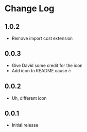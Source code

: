 # Change Log

## 1.0.2

* Remove import cost extension

## 0.0.3

* Give David some credit for the icon
* Add icon to README cause 🔥

## 0.0.2

* Uh, different icon

## 0.0.1

* Initial release
